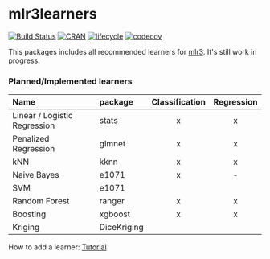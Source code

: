 # mlr3learners

[![Build Status](https://travis-ci.org/mlr-org/mlr3learners.svg?branch=master)](https://travis-ci.org/mlr-org/mlr3learners)
[![CRAN](https://www.r-pkg.org/badges/version/mlr3learners)](https://cran.r-project.org/package=mlr3learners)
[![lifecycle](https://img.shields.io/badge/lifecycle-maturing-blue.svg)](https://www.tidyverse.org/lifecycle/#maturing)
[![codecov](https://codecov.io/gh/mlr-org/mlr3learners/branch/master/graph/badge.svg)](https://codecov.io/gh/mlr-org/mlr3learners)

This packages includes all recommended learners for [mlr3](https://mlr3.mlr-org.com).
It's still work in progress.

### Planned/Implemented learners


| Name                          | package          | Classification  | Regression  |
|:------------------------------|:-----------------| :-------------:|:------------:|
| Linear / Logistic Regression  | stats            | x              | x            |
| Penalized Regression          | glmnet           | x              | x            |
| kNN                           | kknn             | x              | x            |
| Naive Bayes                   | e1071            | x              | -            |
| SVM                           | e1071            |                |              |
| Random Forest                 | ranger           | x              | x            |
| Boosting                      | xgboost          | x              | x            |
| Kriging                       | DiceKriging      |                |              |


How to add a learner: [Tutorial](https://mlr-org.github.io/mlr3learners/index.html)
